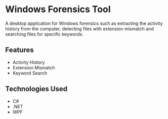 # Windows Forensics Tool

A desktop application for Windows forensics such as extracting the activity history from the computer, detecting files with extension mismatch and searching files for specific keywords.

## Features
- Activity History
- Extension Mismatch
- Keyword Search

## Technologies Used
- C#
- .NET
- WPF